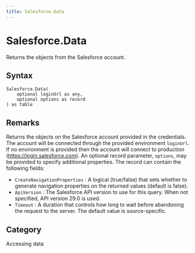 ```yaml
---
title: Salesforce.Data
---
```


# Salesforce.Data


Returns the objects from the Salesforce account.


## Syntax

```powerquery
Salesforce.Data(
    optional loginUrl as any,
    optional options as record
) as table
```


## Remarks

Returns the objects on the Salesforce account provided in the credentials. The account will be connected through the provided environment <code>loginUrl</code>. If no environment is provided then the account will connect to production (https://login.salesforce.com). An optional record parameter, <code>options</code>, may be provided to specify additional properties. The record can contain the following fields:    <ul><li><code>CreateNavigationProperties</code> : A logical (true/false) that sets whether to generate navigation properties on the returned values (default is false).</li><li><code>ApiVersion</code> : The Salesforce API version to use for this query. When not specified, API version 29.0 is used.</li><li><code>Timeout</code> : A duration that controls how long to wait before abandoning the request to the server. The default value is source-specific.</li></ul>    



## Category
Accessing data
